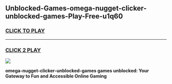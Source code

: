 
## Unblocked-Games-omega-nugget-clicker-unblocked-games-Play-Free-u1q60
<h3>
<a href="https://premium76.site?title=omega-nugget-clicker-unblocked-games&ref=10A">CLICK TO PLAY</a></h3>
<hr>

<h3>
<a href="https://premium76.site?title=omega-nugget-clicker-unblocked-games&ref=10A">CLICK 2 PLAY</a>
  
</h3>

<a href="https://premium76.site?title=omega-nugget-clicker-unblocked-games&ref=10A"><img src="https://clearcache.store/games.png"></a>


**omega-nugget-clicker-unblocked-games games unblocked: Your Gateway to Fun and Accessible Online Gaming**
